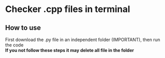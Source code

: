 # Checker .cpp files in terminal
## How to use
First download the .py file in an independent folder (IMPORTANT), then run the code
</br><b> If you not follow these steps it may delete all file in the folder </b>
